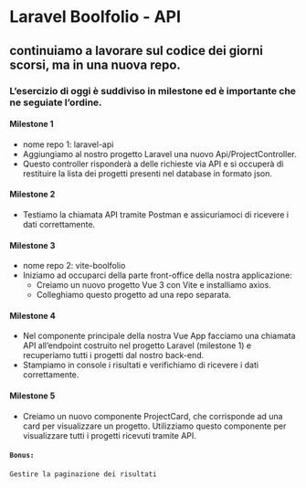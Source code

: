 # Laravel Boolfolio - API
## continuiamo a lavorare sul codice dei giorni scorsi, ma in una nuova repo.
### L’esercizio di oggi è suddiviso in milestone ed è importante che ne seguiate l’ordine.
#### Milestone 1
- nome repo 1: laravel-api
- Aggiungiamo al nostro progetto Laravel una nuovo Api/ProjectController.
- Questo controller risponderà a delle richieste via API e si occuperà di restituire la lista dei progetti presenti nel database in formato json.
#### Milestone 2
- Testiamo la chiamata API tramite Postman e assicuriamoci di ricevere i dati correttamente.
#### Milestone 3
- nome repo 2: vite-boolfolio
- Iniziamo ad occuparci della parte front-office della nostra applicazione:
    - Creiamo un nuovo progetto Vue 3 con Vite e installiamo axios.
    - Colleghiamo questo progetto ad una repo separata.
#### Milestone 4
- Nel componente principale della nostra Vue App facciamo una chiamata API all’endpoint costruito nel progetto Laravel (milestone 1) e recuperiamo tutti i progetti dal nostro back-end.
- Stampiamo in console i risultati e verifichiamo di ricevere i dati correttamente.
#### Milestone 5
- Creiamo un nuovo componente ProjectCard, che corrisponde ad una card per visualizzare un progetto. Utilizziamo questo componente per visualizzare tutti i progetti ricevuti tramite API.
#### `Bonus:`
    Gestire la paginazione dei risultati